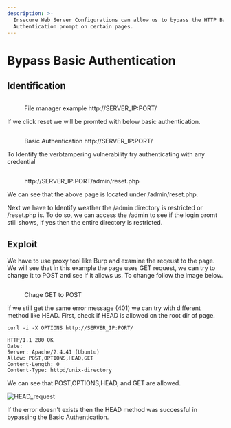 ```yaml
---
description: >-
  Insecure Web Server Configurations can allow us to bypass the HTTP Basic
  Authentication prompt on certain pages.
---
```


# Bypass Basic Authentication

## Identification

<figure><img src="https://academy.hackthebox.com/storage/modules/134/web_attacks_verb_tampering_add.jpg" alt=""><figcaption><p>File manager example http://SERVER_IP:PORT/</p></figcaption></figure>

If we click reset we will be promted with below basic authentication.

<figure><img src="https://academy.hackthebox.com/storage/modules/134/web_attacks_verb_tampering_reset.jpg" alt=""><figcaption><p>Basic Authentication http://SERVER_IP:PORT/</p></figcaption></figure>

To Identify the verbtampering vulnerability try authenticating with any credential

<figure><img src="https://academy.hackthebox.com/storage/modules/134/web_attacks_verb_tampering_unauthorized.jpg" alt=""><figcaption><p>http://SERVER_IP:PORT/admin/reset.php</p></figcaption></figure>

We can see that the above page is located under /admin/reset.php.

Next we have to Identify weather the /admin directory is restricted or /reset.php is. To do so, we can access the /admin to see if the login promt still shows, if yes then the entire directory is restricted.

## Exploit

We have to use proxy tool like Burp and examine the reqeust to the page. We will see that in this example the page uses GET request, we can try to change it to POST and see if it allows us. To change follow the image below.

<figure><img src="https://academy.hackthebox.com/storage/modules/134/web_attacks_verb_tampering_change_request.jpg" alt=""><figcaption><p>Chage GET to POST</p></figcaption></figure>

if we still get the same error message (401) we can try with different method like HEAD. First, check if HEAD is allowed on the root dir of page.

```shell-session
curl -i -X OPTIONS http://SERVER_IP:PORT/

HTTP/1.1 200 OK
Date: 
Server: Apache/2.4.41 (Ubuntu)
Allow: POST,OPTIONS,HEAD,GET
Content-Length: 0
Content-Type: httpd/unix-directory
```

We can see that POST,OPTIONS,HEAD, and GET are allowed.&#x20;

![HEAD\_request](https://academy.hackthebox.com/storage/modules/134/web\_attacks\_verb\_tampering\_HEAD\_request.jpg)

If the error doesn't exists then the HEAD method was successful in bypassing the Basic Authentication.





